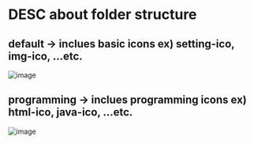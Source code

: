 # DESC about folder structure

## default -> inclues basic icons ex) setting-ico, img-ico, ...etc.

![image](https://user-images.githubusercontent.com/77220824/189600840-c83c40df-d6de-4150-8dfa-6c74b7e78155.png)

## programming -> inclues programming icons ex) html-ico, java-ico, ...etc.

![image](https://user-images.githubusercontent.com/77220824/189600900-74d3d947-7b88-4af5-a3f7-b02572ce1aa0.png)
